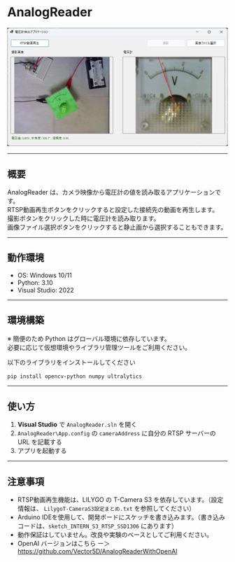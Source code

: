 # AnalogReader

![AnalogReader](/AnalogReader.png)

---

## 概要

AnalogReader は、カメラ映像から電圧計の値を読み取るアプリケーションです。  
RTSP動画再生ボタンをクリックすると設定した接続先の動画を再生します。  
撮影ボタンをクリックした時に電圧計を読み取ります。  
画像ファイル選択ボタンをクリックすると静止画から選択することもできます。  

---

## 動作環境

- OS: Windows 10/11
- Python: 3.10
- Visual Studio: 2022

---

## 環境構築

※ 簡便のため Python はグローバル環境に依存しています。  
必要に応じて仮想環境やライブラリ管理ツールをご利用ください。

以下のライブラリをインストールしてください

```bash
pip install opencv-python numpy ultralytics
```

---

## 使い方

1. **Visual Studio** で `AnalogReader.sln` を開く
2. `AnalogReader\App.config` の `cameraAddress` に自分の RTSP サーバーの URL を記載する
3. アプリを起動する

---

## 注意事項

* RTSP動画再生機能は、LILYGO の T-Camera S3 を依存しています。（設定情報は、 `LilygoT-CameraS3設定まとめ.txt` を参照してください）
* Arduino IDEを使用して、開発ボードにスケッチを書き込みます。（書き込みコードは、`sketch_INTERN_S3_RTSP_SSD1306` にあります）
* 動作保証はしていません。改良や実験のベースとしてご利用ください。
* OpenAI バージョンはこちら ー＞ https://github.com/Vector5D/AnalogReaderWithOpenAI
